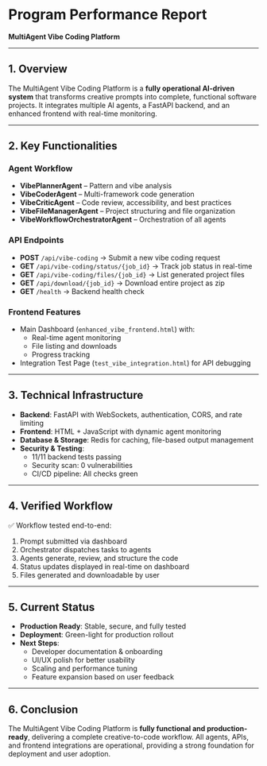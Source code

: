 # Program Performance Report
**MultiAgent Vibe Coding Platform**

---

## 1. Overview
The MultiAgent Vibe Coding Platform is a **fully operational AI-driven system** that transforms creative prompts into complete, functional software projects. It integrates multiple AI agents, a FastAPI backend, and an enhanced frontend with real-time monitoring.

---

## 2. Key Functionalities

### Agent Workflow
- **VibePlannerAgent** – Pattern and vibe analysis
- **VibeCoderAgent** – Multi-framework code generation
- **VibeCriticAgent** – Code review, accessibility, and best practices
- **VibeFileManagerAgent** – Project structuring and file organization
- **VibeWorkflowOrchestratorAgent** – Orchestration of all agents

### API Endpoints
- **POST** `/api/vibe-coding` → Submit a new vibe coding request
- **GET** `/api/vibe-coding/status/{job_id}` → Track job status in real-time
- **GET** `/api/vibe-coding/files/{job_id}` → List generated project files
- **GET** `/api/download/{job_id}` → Download entire project as zip
- **GET** `/health` → Backend health check

### Frontend Features
- Main Dashboard (`enhanced_vibe_frontend.html`) with:
  - Real-time agent monitoring
  - File listing and downloads
  - Progress tracking
- Integration Test Page (`test_vibe_integration.html`) for API debugging

---

## 3. Technical Infrastructure
- **Backend**: FastAPI with WebSockets, authentication, CORS, and rate limiting
- **Frontend**: HTML + JavaScript with dynamic agent monitoring
- **Database & Storage**: Redis for caching, file-based output management
- **Security & Testing**:
  - 11/11 backend tests passing
  - Security scan: 0 vulnerabilities
  - CI/CD pipeline: All checks green

---

## 4. Verified Workflow
✅ Workflow tested end-to-end:
1. Prompt submitted via dashboard
2. Orchestrator dispatches tasks to agents
3. Agents generate, review, and structure the code
4. Status updates displayed in real-time on dashboard
5. Files generated and downloadable by user

---

## 5. Current Status
- **Production Ready**: Stable, secure, and fully tested
- **Deployment**: Green-light for production rollout
- **Next Steps**:
  - Developer documentation & onboarding
  - UI/UX polish for better usability
  - Scaling and performance tuning
  - Feature expansion based on user feedback

---

## 6. Conclusion
The MultiAgent Vibe Coding Platform is **fully functional and production-ready**, delivering a complete creative-to-code workflow. All agents, APIs, and frontend integrations are operational, providing a strong foundation for deployment and user adoption.